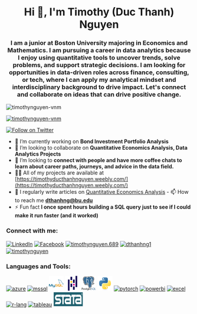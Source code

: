 <h1 align="center">Hi 👋, I'm Timothy (Duc Thanh) Nguyen</h1>
<h3 align="center">I am a junior at Boston University majoring in Economics and Mathematics. I am pursuing a career in data analytics because I enjoy using quantitative tools to uncover trends, solve problems, and support strategic decisions. I am looking for opportunities in data-driven roles across finance, consulting, or tech, where I can apply my analytical mindset and interdisciplinary background to drive impact. Let's connect and collaborate on ideas that can drive positive change. </h3>

<p align="left"> <img src="https://komarev.com/ghpvc/?username=timothynguyen-vnm&label=Profile%20views&color=0e75b6&style=flat" alt="timothynguyen-vnm" /> </p>

<p align="left"> <a href="https://github.com/ryo-ma/github-profile-trophy"><img src="https://github-profile-trophy.vercel.app/?username=timothynguyen-vnm" alt="timothynguyen-vnm" /></a> </p>

<p align="left"> <a href="https://twitter.com/YOUR_TWITTER_HANDLE" target="blank"><img src="https://img.shields.io/twitter/follow/YOUR_TWITTER_HANDLE?logo=twitter&style=for-the-badge" alt="Follow on Twitter" /></a> </p>

- 🔭 I’m currently working on **Bond Investment Portfolio Analysis**
- 👯 I’m looking to collaborate on **Quantitative Economics Analysis, Data Analytics Projects**
- 🤝 I’m looking to **connect with people and have more coffee chats to learn about career paths, journeys, and advice in the data field.**
- 👨‍💻 All of my projects are available at [https://timothyducthanhnguyen.weebly.com/](https://timothyducthanhnguyen.weebly.com/)
- 📝 I regularly write articles on [Quantitative Economics Analysis](#) - 📫 How to reach me **dthanhng@bu.edu**
- ⚡ Fun fact **I once spent hours building a SQL query just to see if I could make it run faster (and it worked)**

<h3 align="left">Connect with me:</h3>
<p align="left">
<a href="https://www.linkedin.com/in/timothy-duc-thanh-nguyen/" target="blank"><img align="center" src="https://raw.githubusercontent.com/rahuldkjain/github-profile-readme-generator/master/src/images/icons/Social/linked-in-alt.svg" alt="LinkedIn" height="30" width="40" /></a>
<a href="https://www.facebook.com/YOUR_USERNAME" target="blank"><img align="center" src="https://raw.githubusercontent.com/rahuldkjain/github-profile-readme-generator/master/src/images/icons/Social/facebook.svg" alt="Facebook" height="30" width="40" /></a>
<a href="https://instagram.com/timothynguyen.689" target="blank"><img align="center" src="https://raw.githubusercontent.com/rahuldkjain/github-profile-readme-generator/master/src/images/icons/Social/instagram.svg" alt="timothynguyen.689" height="30" width="40" /></a>
<a href="https://www.hackerrank.com/dthanhng1" target="blank"><img align="center" src="https://raw.githubusercontent.com/rahuldkjain/github-profile-readme-generator/master/src/images/icons/Social/hackerrank.svg" alt="dthanhng1" height="30" width="40" /></a>
<a href="https://www.leetcode.com/timothynguyen" target="blank"><img align="center" src="https://raw.githubusercontent.com/rahuldkjain/github-profile-readme-generator/master/src/images/icons/Social/leet-code.svg" alt="timothynguyen" height="30" width="40" /></a>
</p>

<h3 align="left">Languages and Tools:</h3>
<p align="left">
<a href="https://azure.microsoft.com/en-in/" target="_blank" rel="noreferrer"><img src="https://www.vectorlogo.zone/logos/microsoft_azure/microsoft_azure-icon.svg" alt="azure" width="40" height="40"/></a>
<a href="https://www.microsoft.com/en-us/sql-server" target="_blank" rel="noreferrer"><img src="https://www.svgrepo.com/show/303229/microsoft-sql-server-logo.svg" alt="mssql" width="40" height="40"/></a>
<a href="https://www.mysql.com/" target="_blank" rel="noreferrer"><img src="https://raw.githubusercontent.com/devicons/devicon/master/icons/mysql/mysql-original-wordmark.svg" alt="mysql" width="40" height="40"/></a>
<a href="https://pandas.pydata.org/" target="_blank" rel="noreferrer"><img src="https://raw.githubusercontent.com/devicons/devicon/2ae2a900d2f041da66e950e4d48052658d850630/icons/pandas/pandas-original.svg" alt="pandas" width="40" height="40"/></a>
<a href="https://www.postgresql.org" target="_blank" rel="noreferrer"><img src="https://raw.githubusercontent.com/devicons/devicon/master/icons/postgresql/postgresql-original-wordmark.svg" alt="postgresql" width="40" height="40"/></a>
<a href="https://www.python.org" target="_blank" rel="noreferrer"><img src="https://raw.githubusercontent.com/devicons/devicon/master/icons/python/python-original.svg" alt="python" width="40" height="40"/></a>
<a href="https://pytorch.org/" target="_blank" rel="noreferrer"><img src="https://www.vectorlogo.zone/logos/pytorch/pytorch-icon.svg" alt="pytorch" width="40" height="40"/></a>
<a href="https://powerbi.microsoft.com/" target="_blank" rel="noreferrer"><img src="https://www.vectorlogo.zone/logos/microsoft_powerbi/microsoft_powerbi-icon.svg" alt="powerbi" width="40" height="40"/></a>
<a href="https://www.microsoft.com/en-us/microsoft-365/excel" target="_blank" rel="noreferrer"><img src="https://cdn.worldvectorlogo.com/logos/microsoft-excel-2013.svg" alt="excel" width="40" height="40"/></a>
<a href="https://www.r-project.org/" target="_blank" rel="noreferrer"><img src="https://www.r-project.org/logo/Rlogo.svg" alt="r-lang" width="40" height="40"/></a>
<a href="https://www.tableau.com/" target="_blank" rel="noreferrer"><img src="https://cdn.worldvectorlogo.com/logos/tableau-software.svg" alt="tableau" width="40" height="40"/></a>
<a href="https://www.stata.com/" target="_blank" rel="noreferrer"><img src="https://raw.githubusercontent.com/TimothyNguyen-vnm/TimothyNguyen-vnm/refs/heads/main/Stata_Logo.svg" alt="stata" width="80" height="40"/></a>
</p>
